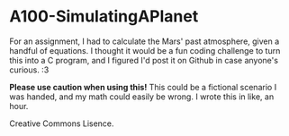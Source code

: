 # A100-SimulatingAPlanet
For an assignment, I had to calculate the Mars' past atmosphere, given a handful of equations. 
I thought it would be a fun coding challenge to turn this into a C program, and I figured I'd post
it on Github in case anyone's curious. :3

**Please use caution when using this!** This could be a fictional scenario I was handed, 
and my math could easily be wrong. I wrote this in like, an hour.

Creative Commons Lisence.
